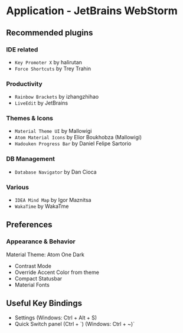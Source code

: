 # Application - JetBrains WebStorm

## Recommended plugins

### IDE related
- `Key Promoter X` by halirutan
- `Force Shortcuts` by Trey Trahin

### Productivity
- `Rainbow Brackets` by izhangzhihao
- `LiveEdit` by JetBrains

### Themes & Icons
- `Material Theme UI` by Mallowigi
- `Atom Material Icons` by Elior Boukhobza (Mallowigi)
- `Hadouken Progress Bar` by Daniel Felipe Sartorio

### DB Management
- `Database Navigator` by Dan Cioca

### Various
- `IDEA Mind Map` by Igor Maznitsa
- `WakaTime` by WakaTme

## Preferences

### Appearance & Behavior
Material Theme: Atom One Dark
  - Contrast Mode
  - Override Accent Color from theme
  - Compact Statusbar
  - Material Fonts

## Useful Key Bindings
- Settings (Windows: Ctrl + Alt + S)
- Quick Switch panel (Ctrl + \`) (Windows: Ctrl + ~)`